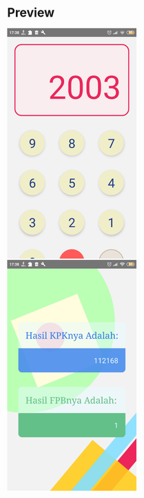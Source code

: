 # Preview
<div>
<img src="/KPK_FPB_(2).jpg" width="300px" >
<img src="/KPK_FPB_(3).jpg" width="300px" >
</div>
